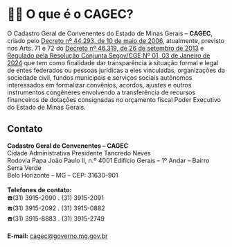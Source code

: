 # 🤷‍♀️ O que é o CAGEC?

O Cadastro Geral de Convenentes do Estado de Minas Gerais – **CAGEC**, criado pelo [Decreto nº 44.293, de 10 de maio de 2006](https://www.almg.gov.br/consulte/legislacao/completa/completa.html?tipo=DEC\&num=44293\&comp=\&ano=2006), atualmente, previsto nos Arts. 71 e 72 do [Decreto nº 46.319, de 26 de setembro de 2013](https://www.almg.gov.br/consulte/legislacao/completa/completa.html?tipo=DEC\&num=46319\&comp=\&ano=2013\&aba=js\_textoAtualizado#texto) e [Regulado pela Resolução Conjunta Segov/CGE Nº 01, 03 de Janeiro de 2024](http://sigconsaida.mg.gov.br/images/legislacao/Resoluo-Conjunta-SEGOV-CGE-n-05-de-24-de-janeiro-de-2020-.pdf) que tem como finalidade dar transparência à situação formal e legal de entes federados ou pessoas jurídicas a eles vinculadas, organizações da sociedade civil, fundos municipais e serviços sociais autônomos interessados em formalizar convênios, acordos, ajustes e outros instrumentos congêneres envolvendo a transferência de recursos financeiros de dotações consignadas no orçamento fiscal Poder Executivo do Estado de Minas Gerais.

## Contato

**Cadastro Geral de Convenentes – CAGEC**\
Cidade Administrativa Presidente Tancredo Neves\
Rodovia Papa João Paulo II, n.º 4001 Edifício Gerais – 1º Andar – Bairro Serra Verde\
Belo Horizonte – MG – CEP: 31630-901\
\
**Telefones de contato:**\
☎️(31) 3915-2090 . (31) 3915-2091\
☎️(31) 3915-2092 . (31) 3915-0882\
☎️(31) 3915-8883 . (31) 3915-2749\
\
**E-mail:** [cagec@governo.mg.gov.br](mailto:cagec@governo.mg.gov.br)
